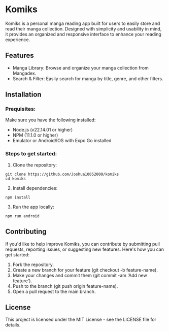 # Komiks

Komiks is a personal manga reading app built for users to easily store and read their manga collection. Designed with simplicity and usability in mind, it provides an organized and responsive interface to enhance your reading experience.

## Features

- Manga Library: Browse and organize your manga collection from Mangadex.
- Search & Filter: Easily search for manga by title, genre, and other filters.

## Installation

### Prequisites:

Make sure you have the following installed:

- Node.js (v22.14.01 or higher)
- NPM (11.1.0 or higher)
- Emulator or Android/IOS with Expo Go installed

### Steps to get started:

1. Clone the repository:

```
git clone https://github.com/Joshua10052000/komiks
cd komiks
```

2. Install dependencies:

```
npm install
```

3. Run the app locally:

```
npm run android
```

## Contributing

If you'd like to help improve Komiks, you can contribute by submitting pull requests, reporting issues, or suggesting new features. Here's how you can get started:

1. Fork the repository.
2. Create a new branch for your feature (git checkout -b feature-name).
3. Make your changes and commit them (git commit -am 'Add new feature').
4. Push to the branch (git push origin feature-name).
5. Open a pull request to the main branch.

## License

This project is licensed under the MIT License - see the LICENSE file for details.
